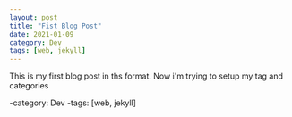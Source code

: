 ```yaml
---
layout: post
title: "Fist Blog Post"
date: 2021-01-09
category: Dev
tags: [web, jekyll]
---
```


This is my first blog post in ths format.
Now i'm trying to setup my tag and categories

-category: Dev
-tags: [web, jekyll]

